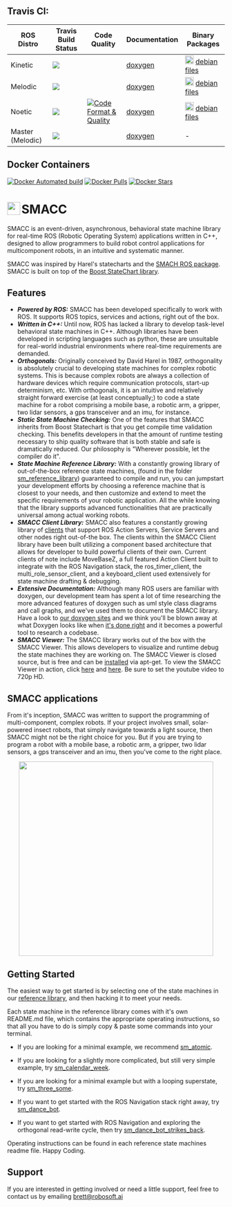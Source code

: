 
## Travis CI:


| ROS Distro  | Travis Build Status | Code Quality | Documentation | Binary Packages |
| ------------- | ------------- | ------------- | ------------- | ------------- |
| Kinetic  | <a src="https://travis-ci.org/reelrbtx/SMACC"><img src="https://travis-ci.com/reelrbtx/SMACC.svg?branch=kinetic-devel"/></a>|  | <a href="https://reelrbtx.github.io/SMACC_Documentation/kinetic-devel/html/namespaces.html">doxygen</a>| <img src="https://user-images.githubusercontent.com/13334595/120040588-226ffa00-c007-11eb-98af-e0e9d6865236.png" height="20px"/> [debian files](https://packagecloud.io/app/reelrbtx/SMACC/search?q=kinetic&filter=all&dist=) |
| Melodic  | <a src="https://travis-ci.org/reelrbtx/SMACC"><img src="https://travis-ci.com/reelrbtx/SMACC.svg?branch=melodic-devel"/></a>|  | <a href="https://reelrbtx.github.io/SMACC_Documentation/melodic-devel/html/namespaces.html">doxygen</a>|  <img src="https://user-images.githubusercontent.com/13334595/120040588-226ffa00-c007-11eb-98af-e0e9d6865236.png" height="20px"/> [debian files](https://packagecloud.io/app/reelrbtx/SMACC/search?q=melodic&filter=all&dist=) |
| Noetic  | <a src="https://packagecloud.io/app/reelrbtx/SMACC/search?q=noetic&filter=all&dist="><img src="https://travis-ci.com/reelrbtx/SMACC.svg?branch=noetic-devel"/></a>  | [![Code Format & Quality](https://github.com/reelrbtx/SMACC/actions/workflows/code_quality.yml/badge.svg?branch=noetic-devel)](https://github.com/reelrbtx/SMACC/actions/workflows/code_quality.yml) | <a href="https://reelrbtx.github.io/SMACC_Documentation/noetic-devel/html/namespaces.html">doxygen</a>|  <img src="https://user-images.githubusercontent.com/13334595/120040588-226ffa00-c007-11eb-98af-e0e9d6865236.png" height="20px"/> [debian files](https://packagecloud.io/app/reelrbtx/SMACC/search?q=noetic&filter=all&dist=) |
| Master (Melodic)  | <a src="https://travis-ci.org/reelrbtx/SMACC"><img src="https://travis-ci.com/reelrbtx/SMACC.svg?branch=master"/></a> | | <a href="https://reelrbtx.github.io/SMACC_Documentation/master/html/namespaces.html">doxygen</a> |  - |


## Docker Containers

[![Docker Automated build](https://img.shields.io/docker/automated/pabloinigoblasco/smacc.svg?maxAge=2592000)](https://hub.docker.com/r/pabloinigoblasco/smacc/) [![Docker Pulls](https://img.shields.io/docker/pulls/pabloinigoblasco/smacc.svg?maxAge=2592000)](https://hub.docker.com/r/pabloinigoblasco/smacc/) [![Docker Stars](https://img.shields.io/docker/stars/pabloinigoblasco/smacc.svg)](https://registry.hub.docker.com/pabloinigoblasco/smacc/)


# <img src="http://smacc.dev/wp-content/uploads/2019/07/SMACC-Logo-Pixelate-4-copy.png" width="30" align="left"/> SMACC

SMACC is an event-driven, asynchronous, behavioral state machine library for real-time ROS (Robotic Operating System) applications written in C++, designed to allow programmers to build robot control applications for multicomponent robots, in an intuitive and systematic manner.

SMACC was inspired by Harel's statecharts and the [SMACH ROS package](http://wiki.ros.org/smach). SMACC is built on top of the [Boost StateChart library](https://www.boost.org/doc/libs/1_53_0/libs/statechart/doc/index.html).


## Features
 *  ***Powered by ROS:*** SMACC has been developed specifically to work with ROS. It supports ROS topics, services and actions, right out of the box.
 *   ***Written in C++:*** Until now, ROS has lacked a library to develop task-level behavioral state machines in C++. Although libraries have been developed in scripting languages such as python, these are unsuitable for real-world industrial environments where real-time requirements are demanded.
 *   ***Orthogonals:*** Originally conceived by David Harel in 1987, orthogonality is absolutely crucial to developing state machines for complex robotic systems. This is because complex robots are always a collection of hardware devices which require communication protocols, start-up determinism, etc. With orthogonals, it is an intuitive and relatively straight forward exercise (at least conceptually;) to code a state machine for a robot comprising a mobile base, a robotic arm, a gripper, two lidar sensors, a gps transceiver and an imu, for instance.
 *  ***Static State Machine Checking:*** One of the features that SMACC inherits from Boost Statechart is that you get compile time validation checking. This benefits developers in that the amount of runtime testing necessary to ship quality software that is both stable and safe is dramatically reduced. Our philosophy is "Wherever possible, let the compiler do it".
 *  ***State Machine Reference Library:*** With a constantly growing library of out-of-the-box reference state machines, (found in the folder [sm_reference_library](https://github.com/reelrbtx/SMACC/tree/master/smacc_sm_reference_library)) guaranteed to compile and run, you can jumpstart your development efforts by choosing a reference machine that is closest to your needs, and then customize and extend to meet the specific requirements of your robotic application. All the while knowing that the library supports advanced functionalities that are practically universal among actual working robots.
 *  ***SMACC Client Library:*** SMACC also features a constantly growing library of [clients](https://github.com/reelrbtx/SMACC/tree/master/smacc_client_library) that support ROS Action Servers, Service Servers and other nodes right out-of-the box. The clients within the SMACC Client library have been built utilizing a component based architecture that allows for developer to build powerful clients of their own. Current clients of note include MoveBaseZ, a full featured Action Client built to integrate with the ROS Navigation stack, the ros_timer_client, the multi_role_sensor_client, and a keyboard_client used extensively for state machine drafting & debugging.
  *  ***Extensive Documentation:*** Although many ROS users are familiar with doxygen, our development team has spent a lot of time researching the more advanced features of doxygen such as uml style class diagrams and call graphs, and we've used them to document the SMACC library. Have a look to [our doxygen sites](https://reelrbtx.github.io/SMACC_Documentation/master/html/namespaces.html) and we think you'll be blown away at what Doxygen looks like when [it's done right](https://reelrbtx.github.io/SMACC_Documentation/master/html/classsmacc_1_1ISmaccStateMachine.html) and it becomes a powerful tool to research a codebase.
  *  ***SMACC Viewer:*** The SMACC library works out of the box with the SMACC Viewer. This allows developers to visualize and runtime debug the state machines they are working on. The SMACC Viewer is closed source, but is free and can be [installed](http://smacc.dev/smacc-viewer/) via apt-get. To view the SMACC Viewer in action, click [here](https://www.youtube.com/watch?v=WVt4M_teA5I) and [here](https://www.youtube.com/watch?v=fdy37WvC4FQ). Be sure to set the youtube video to 720p HD.


## SMACC applications
From it's inception, SMACC was written to support the programming of multi-component, complex robots. If your project involves small, solar-powered insect robots, that simply navigate towards a light source, then SMACC might not be the right choice for you. But if you are trying to program a robot with a mobile base, a robotic arm, a gripper, two lidar sensors, a gps transceiver and an imu, then you've come to the right place.

<p align="center">
<img src="https://github.com/reelrbtx/SMACC/blob/master/documentation/SMACC-Containers-3.jpg"  width="450" align="center"/>
</p>


## Getting Started
The easiest way to get started is by selecting one of the state machines in our [reference library](https://github.com/reelrbtx/SMACC/tree/master/smacc_sm_reference_library), and then hacking it to meet your needs.

Each state machine in the reference library comes with it's own README.md file, which contains the appropriate operating instructions, so that all you have to do is simply copy & paste some commands into your terminal.


  *  If you are looking for a minimal example, we recommend [sm_atomic](https://github.com/reelrbtx/SMACC/tree/master/smacc_sm_reference_library/sm_atomic).

  *  If you are looking for a slightly more complicated, but still very simple example, try [sm_calendar_week](https://github.com/reelrbtx/SMACC/tree/master/smacc_sm_reference_library/sm_calendar_week).

  *  If you are looking for a minimal example but with a looping superstate, try [sm_three_some](https://github.com/reelrbtx/SMACC/tree/master/smacc_sm_reference_library/sm_three_some).

  *  If you want to get started with the ROS Navigation stack right away, try [sm_dance_bot](https://github.com/reelrbtx/SMACC/tree/master/smacc_sm_reference_library/sm_dance_bot).

  *  If you want to get started with ROS Navigation and exploring the orthogonal read-write cycle, then try [sm_dance_bot_strikes_back](https://github.com/reelrbtx/SMACC/tree/master/smacc_sm_reference_library/sm_dance_bot_strikes_back).


Operating instructions can be found in each reference state machines readme file.
Happy Coding.

## Support
If you are interested in getting involved or need a little support, feel free to contact us by emailing brett@robosoft.ai
